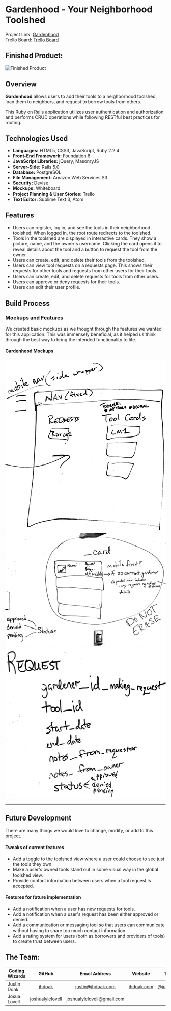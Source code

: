 # Gardenhood - Your Neighborhood Toolshed

Project Link: [Gardenhood](https://gardenhood.herokuapp.com/)  
Trello Board: [Trello Board](https://trello.com/b/opi8TnCI/gardenhood-project-4)

## Finished Product:

![Finished Product](app/assets/images/readme-images/landing-screenshot.png "Finished Product")

## Overview

<b>Gardenhood</b> allows users to add their tools to a neighborhood toolshed, loan them to neighbors, and request to borrow tools from others.

This Ruby on Rails application utilizes user authentication and authorization and performs CRUD operations
while following RESTful best practices for routing.

## Technologies Used

* **Languages:** HTML5, CSS3, JavaScript, Ruby 2.2.4
* **Front-End Framework:** Foundation 6
* **JavaScript Libraries:** jQuery, MasonryJS
* **Server-Side:** Rails 5.0
* **Database:** PostgreSQL
* **File Management:** Amazon Web Services S3
* **Security:** Devise
* **Mockups:** Whiteboard
* **Project Planning & User Stories:** Trello
* **Text Editor:** Sublime Text 3, Atom

## Features

* Users can register, log in, and see the tools in their neighborhood toolshed. When logged in, the root route redirects to the toolshed.
* Tools in the toolshed are displayed in interactive cards. They show a picture, name, and the owner's username. Clicking the card opens it to reveal details about the tool and a button to request the tool from the owner.
* Users can create, edit, and delete their tools from the toolshed.
* Users can view tool requests on a requests page. This shows their requests for other tools and requests from other users for their tools.
* Users can create, edit, and delete requests for tools from other users.
* Users can approve or deny requests for their tools.
* Users can edit their user profile.

## Build Process

### Mockups and Features

We created basic mockups as we thought through the features we wanted for this application.  This was immensely beneficial, as it helped us think through the best way to bring the intended functionality to life.


#### Gardenhood Mockups
![Mockups](app/assets/images/readme-images/mockup1.jpg "Mockups")
![Mockups](app/assets/images/readme-images/mockup2.jpg "Mockups")
![Mockups](app/assets/images/readme-images/mockup3.jpg "Mockups")

---

## Future Development

There are many things we would love to change, modify, or add to this project.

#### Tweaks of current features
* Add a toggle to the toolshed view where a user could choose to see just the tools they own.
* Make a user's owned tools stand out in some visual way in the global toolshed view.
* Provide contact information between users when a tool request is accepted.

#### Features for future implementation
* Add a notification when a user has new requests for tools.
* Add a notification when a user's request has been either approved or denied.
* Add a communication or messaging tool so that users can communicate without having to share too much contact information.
* Add a rating system for users (both as borrowers and providers of tools) to create trust between users.


## The Team:

| Coding Wizards |                          GitHub                         |                          Email Address                          |                Website               |                       Twitter                       |
|----------------|:-------------------------------------------------------:|:---------------------------------------------------------------:|:------------------------------------:|:---------------------------------------------------:|
| Justin Doak    |           [jhdoak](https://github.com/jhdoak)           |          [justin@jhdoak.com](mailto:justin@jhdoak.com)          | [jhdoak.com](https://www.jhdoak.com) | [@justin_doak](https://www.twitter.com/justin_doak) |
| Josua Lovell   | [joshualylelovell](https://github.com/joshualylelovell) | [joshualylelovell@gmail.com](mailto:joshualylelovell@gmail.com) |                                      |                                                     |
